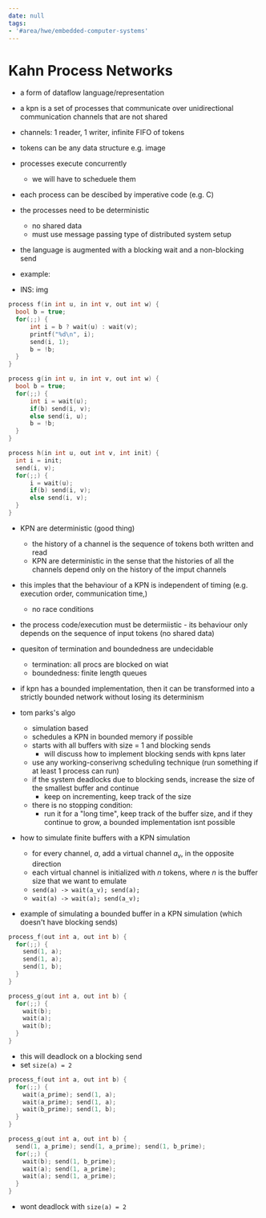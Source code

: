 ```yaml
---
date: null
tags:
- '#area/hwe/embedded-computer-systems'
---
```


# Kahn Process Networks

- a form of dataflow language/representation

- a kpn is a set of processes that communicate over unidirectional communication channels that are not shared

- channels: 1 reader, 1 writer, infinite FIFO of tokens

- tokens can be any data structure e.g. image

- processes execute concurrently

  - we will have to scheduele them

- each process can be descibed by imperative code (e.g. C)

- the processes need to be deterministic

  - no shared data
  - must use message passing type of distributed system setup

- the language is augmented with a blocking wait and a non-blocking send

- example:

- INS: img

```c
process f(in int u, in int v, out int w) {
  bool b = true;
  for(;;) {
	  int i = b ? wait(u) : wait(v);
	  printf("%d\n", i);
	  send(i, 1);
	  b = !b;
  }
}
```

```c
process g(in int u, in int v, out int w) {
  bool b = true;
  for(;;) {
	  int i = wait(u);
	  if(b) send(i, v);
	  else send(i, u);
	  b = !b;
  }
}
```

```c
process h(in int u, out int v, int init) {
  int i = init;
  send(i, v);
  for(;;) {
	  i = wait(u);
	  if(b) send(i, v);
	  else send(i, v);
  }
}
```

- KPN are deterministic (good thing)

  - the history of a channel is the sequence of tokens both written and read
  - KPN are deterministic in the sense that the histories of all the channels depend only on the history of the imput channels

- this imples that the behaviour of a KPN is independent of timing (e.g. execution order, communication time,)

  - no race conditions

- the process code/execution must be determiistic - its behaviour only depends on the sequence of input tokens (no shared data)

- quesiton of termination and boundedness are undecidable

  - termination: all procs are blocked on wiat
  - boundedness: finite length queues

- if kpn has a bounded implementation, then it can be transformed into a strictly bounded network without losing its determinism

- tom parks's algo

  - simulation based
  - schedules a KPN in bounded memory if possible
  - starts with all buffers with size = 1 and blocking sends
    - will discuss how to implement blocking sends with kpns later
  - use any working-conserivng scheduling technique (run something if at least 1 process can run)
  - if the system deadlocks due to blocking sends, increase the size of the smallest buffer and continue
    - keep on incrementing, keep track of the size
  - there is no stopping condition:
    - run it for a "long time", keep track of the buffer size, and if they continue to grow, a bounded implementation isnt possible

- how to simulate finite buffers with a KPN simulation

  - for every channel, $a$, add a virtual channel $a_v$, in the opposite direction
  - each virtual channel is initialized with $n$ tokens, where $n$ is the buffer size that we want to emulate
  - `send(a) -> wait(a_v); send(a);`
  - `wait(a) -> wait(a); send(a_v);`

- example of simulating a bounded buffer in a KPN simulation (which doesn't have blocking sends)

```c
process_f(out int a, out int b) {
  for(;;) {
    send(1, a);
    send(1, a);
    send(1, b);
  }
}
```

```c
process_g(out int a, out int b) {
  for(;;) {
    wait(b);
    wait(a);
    wait(b);
  }
}
```

- this will deadlock on a blocking send
- set `size(a) = 2`

```c
process_f(out int a, out int b) {
  for(;;) {
    wait(a_prime); send(1, a);
    wait(a_prime); send(1, a);
    wait(b_prime); send(1, b);
  }
}
```

```c
process_g(out int a, out int b) {
  send(1, a_prime); send(1, a_prime); send(1, b_prime);
  for(;;) {
    wait(b); send(1, b_prime);
    wait(a); send(1, a_prime);
    wait(a); send(1, a_prime);
  }
}
```

- wont deadlock with `size(a) = 2`